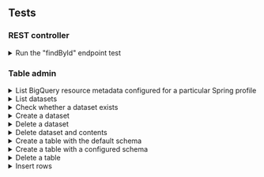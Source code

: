 ## Tests

### REST controller

<details>
<summary>Run the "findById" endpoint test</summary>

```shell
./gradlew [ cleanTest ] test \
  --no-build-cache \
  --tests=org.squidmin.spring.rest.springrestlabs.controller.ControllerTest.lookUpById_givenClientRequest_whenCalled_thenReturn200 \
  -Dprofile=integration \
  -DprojectId="lofty-root-378503" \
  -DdatasetName="test_dataset_name_integration" \
  -DtableName="test_table_name_integration" \
  -Did=asdf-1234
```

</details>


### Table admin

<details>
<summary>List BigQuery resource metadata configured for a particular Spring profile</summary>

```shell
./gradlew [ cleanTest ] test \
  --no-build-cache \
  --tests=org.squidmin.spring.rest.springrestlabs.service.BigQueryAdminClientIntegrationTest.echoDefaultBigQueryResourceMetadata \
  -Dprofile=PROFILE_NAME \
  -DprojectId="PROJECT_ID"
```

**Replace the following**:
- `PROFILE_NAME`: the name of the profile to activate for the method execution.
- `PROJECT_ID`: the project ID for the GCP project to target.

For example, assuming the name of the profile to activate is `integration`:

```shell
./gradlew cleanTest test \
  --no-build-cache \
  --tests=org.squidmin.spring.rest.springrestlabs.service.BigQueryAdminClientIntegrationTest.echoDefaultBigQueryResourceMetadata \
  -Dprofile=integration \
  -DprojectId=lofty-root-378503
```

</details>


<details>
<summary>List datasets</summary>

```shell
./gradlew [ cleanTest ] test \
  --no-build-cache \
  --tests=org.squidmin.spring.rest.springrestlabs.service.BigQueryAdminClientIntegrationTest.listDatasets \
  -Dprofile=PROFILE_NAME \
  -DprojectId="PROJECT_ID"
```

**Replace the following**:
- `PROFILE_NAME`: the name of the profile to activate.
- `PROJECT_ID`: the project ID of the GCP project to target.

Example:

```shell
./gradlew cleanTest test \
  --no-build-cache \
  --tests=org.squidmin.spring.rest.springrestlabs.service.BigQueryAdminClientIntegrationTest.listDatasets \
  -Dprofile=integration \
  -DprojectId="lofty-root-378503"
```

</details>


<details>
<summary>Check whether a dataset exists</summary>

```shell
./gradlew [ cleanTest ] test \
  --no-build-cache \
  --tests=org.squidmin.spring.rest.springrestlabs.service.BigQueryAdminClientIntegrationTest.datasetExists \
  -Dprofile=PROFILE_NAME \
  -DprojectId="PROJECT_ID" \
  -DdatasetName="DATASET_NAME"
```

**Replace the following**:
- `PROFILE_NAME`: the name of the profile to activate.
- `PROJECT_ID`: the project ID of the GCP project to target.
- `DATASET_NAME`: the name of the dataset to target.

Example:

```shell
./gradlew cleanTest test \
  --no-build-cache \
  --tests=org.squidmin.spring.rest.springrestlabs.service.BigQueryAdminClientIntegrationTest.datasetExists \
  -Dprofile=integration \
  -DprojectId="lofty-root-378503" \
  -DdatasetName="test_dataset_name_integration"
```

</details>


<details>
<summary>Create a dataset</summary>

```shell
./gradlew [ cleanTest ] test \
  --no-build-cache \
  --tests=org.squidmin.spring.rest.springrestlabs.service.BigQueryAdminClientIntegrationTest.createDataset \
  -Dprofile=PROFILE_NAME \
  -DprojectId="PROJECT_ID" \
  -DdatasetName="DATASET_NAME"
```

**Replace the following**:
- `PROFILE_NAME`: the name of the profile to activate.
- `PROJECT_ID`: the project ID of the GCP project to target.
- `DATASET_NAME`: the name of the dataset to target.

Example:

```shell
./gradlew cleanTest test \
  --no-build-cache \
  --tests=org.squidmin.spring.rest.springrestlabs.service.BigQueryAdminClientIntegrationTest.createDataset \
  -Dprofile=integration \
  -DprojectId="lofty-root-378503" \
  -DdatasetName="test_dataset_name_integration"
```

</details>


<details>
<summary>Delete a dataset</summary>

```shell
./gradlew [ cleanTest ] test \
  --no-build-cache \
  --tests=org.squidmin.spring.rest.springrestlabs.service.BigQueryAdminClientIntegrationTest.deleteDataset \
  -Dprofile=PROFILE_NAME \
  -DprojectId="PROJECT_ID" \
  -DdatasetName="DATASET_NAME"
```

**Replace the following**:
- `PROFILE_NAME`: the name of the profile to activate.
- `PROJECT_ID`: the project ID of the GCP project to target.
- `DATASET_NAME`: the name of the dataset to target.

Example:

```shell
./gradlew cleanTest test \
  --no-build-cache \
  --tests=org.squidmin.spring.rest.springrestlabs.service.BigQueryAdminClientIntegrationTest.deleteDataset \
  -Dprofile=integration \
  -DprojectId="lofty-root-378503" \
  -DdatasetName="test_dataset_name_integration"
```

</details>


<details>
<summary>Delete dataset and contents</summary>

```shell
./gradlew [ cleanTest ] test \
  --no-build-cache \
  --tests=org.squidmin.spring.rest.springrestlabs.service.BigQueryAdminClientIntegrationTest.deleteDatasetAndContents \
  -Dprofile=PROFILE_NAME \
  -DprojectId="PROJECT_ID" \
  -DdatasetName="DATASET_NAME"
```

**Replace the following**:
- `PROFILE_NAME`: the name of the profile to activate.
- `PROJECT_ID`: the project ID of the GCP project to target.
- `DATASET_NAME`: the name of the dataset to target.

Example:

```shell
./gradlew cleanTest test \
  --no-build-cache \
  --tests=org.squidmin.spring.rest.springrestlabs.service.BigQueryAdminClientIntegrationTest.deleteDatasetAndContents \
  -Dprofile=integration \
  -DprojectId="lofty-root-378503" \
  -DdatasetName="test_dataset_name_integration"
```

</details>


<details>
<summary>Create a table with the default schema</summary>

This command creates a table using the default schema configured in the Spring application.

```shell
./gradlew [ cleanTest ] test \
  --no-build-cache \
  --tests=org.squidmin.spring.rest.springrestlabs.service.BigQueryAdminClientIntegrationTest.createTableWithDefaultSchema \
  -Dprofile=PROFILE_NAME \
  -DprojectId="PROJECT_ID" \
  -DdatasetName="DATASET_NAME" \
  -DtableName="TABLE_NAME"
```

**Replace the following**:
- `PROFILE_NAME`: the name of the profile to activate.
- `PROJECT_ID`: the project ID of the GCP project to target.
- `DATASET_NAME`: the name of the BigQuery dataset to target.
- `TABLE_NAME`: the name of the BigQuery table to target.

Example using the `integration` profile:

```shell
./gradlew cleanTest test \
  --no-build-cache \
  --tests=org.squidmin.spring.rest.springrestlabs.service.BigQueryAdminClientIntegrationTest.createTableWithDefaultSchema \
  -Dprofile=integration \
  -DprojectId="lofty-root-378503" \
  -DdatasetName="test_dataset_name_integration" \
  -DtableName="test_table_name_integration"
```

</details>


<details>
<summary>Create a table with a configured schema</summary>

```shell
./gradlew [ cleanTest ] test \
  --no-build-cache \
  --tests=org.squidmin.spring.rest.springrestlabs.service.BigQueryAdminClientIntegrationTest.createTableWithCustomSchema \
  -Dprofile=PROFILE_NAME \
  -DprojectId="PROJECT_ID" \
  -DdatasetName="DATASET_NAME" \
  -DtableName="TABLE_NAME" \
  -Dschema="name_1,datatype_1;name_2,datatype_2;[...];name_n,datatype_n"
```

**Replace the following**:
- `PROFILE_NAME`: the name of the profile to activate.
- `PROJECT_ID`: the name of the GCP project ID to target.
- `DATASET_NAME`: the name of the BigQuery dataset to target.
- `TABLE_NAME`: the name of the BigQuery table to target.
- `name_1,datatype_1;name_2,datatype_2;[...];name_n,datatype_n`: a basic representation of a database schema.

Example:

```shell
./gradlew cleanTest test \
  --no-build-cache \
  --tests=org.squidmin.spring.rest.springrestlabs.service.BigQueryAdminClientIntegrationTest.createTableWithCustomSchema \
  -Dprofile=integration \
  -DprojectId="lofty-root-378503" \
  -DdatasetName="test_dataset_name_integration" \
  -DtableName="test_table_name_integration" \
  -Dschema="id,string;fieldA,string;fieldB,string;fieldC,string;fieldD,string"
```

</details>


<details>
<summary>Delete a table</summary>

```shell
./gradlew [ cleanTest ] test \
  --no-build-cache \
  --tests=org.squidmin.spring.rest.springrestlabs.service.BigQueryAdminClientIntegrationTest.deleteTable \
  -Dprofile=PROFILE_NAME \
  -DprojectId="PROJECT_ID" \
  -DdatasetName="DATASET_NAME" \
  -DtableName="TABLE_NAME"
```

**Replace the following**:
- `PROFILE_NAME`: the name of the profile to activate.
- `PROJECT_ID`: the name of the GCP project ID to target.
- `DATASET_NAME`: the name of the BigQuery dataset to target.
- `TABLE_NAME`: the name of the BigQuery table to target.

Example:

```shell
./gradlew cleanTest test \
  --no-build-cache \
  --tests=org.squidmin.spring.rest.springrestlabs.service.BigQueryAdminClientIntegrationTest.deleteTable \
  -Dprofile=integration \
  -DprojectId="lofty-root-378503" \
  -DdatasetName="test_dataset_name_integration" \
  -DtableName="test_table_name_integration"
```

</details>


<details>
<summary>Insert rows</summary>

A CLI variation of row insertion may be implemented in the future.

To test row insertion, run the following command:

```shell
./gradlew [ cleanTest ] test \
  --no-build-cache \
  --tests=org.squidmin.spring.rest.springrestlabs.service.BigQueryAdminClientIntegrationTest.insert \
  -Dprofile=PROFILE_NAME \
  -DprojectId="PROJECT_ID" \
  -DdatasetName="DATASET_NAME" \
  -DtableName="TABLE_NAME"
```

**Replace the following**:
- `PROFILE_NAME`: the name of the profile to activate.
- `PROJECT_ID`: the name of the GCP project ID to target.
- `DATASET_NAME`: the name of the BigQuery dataset to target.
- `TABLE_NAME`: the name of the BigQuery table to target.

Example using the `integration` profile:

```shell
./gradlew cleanTest test \
  --no-build-cache \
  --tests=org.squidmin.spring.rest.springrestlabs.service.BigQueryAdminClientIntegrationTest.insert \
  -Dprofile=integration \
  -DprojectId="lofty-root-378503" \
  -DdatasetName="test_dataset_name_integration" \
  -DtableName="test_table_name_integration"
```

</details>